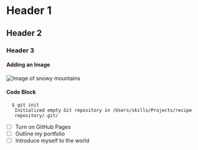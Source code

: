 # Header 1 # 
## Header 2 ##
### Header 3 ###

#### Adding an Image #####
![Image of snowy mountains](https://www.w3schools.com/w3css/img_snowtops.jpg)

#### Code Block ####
```
  $ git init
   Initialized empty Git repository in /Users/skills/Projects/recipe
   repository/.git/
```

- [ ] Turn on GitHub Pages
- [ ] Outline my portfolio
- [ ] Introduce myself to the world
